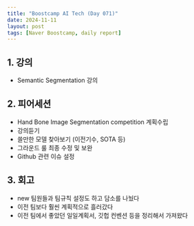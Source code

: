 ```yaml
---
title: "Boostcamp AI Tech (Day 071)"
date: 2024-11-11
layout: post
tags: [Naver Boostcamp, daily report]
---
```

## 1. 강의
- Semantic Segmentation 강의

## 2. 피어세션
- Hand Bone Image Segmentation competition 계획수립
- 강의듣기
- 쓸만한 모델 찾아보기 (이전기수, SOTA 등)
- 그라운드 룰 최종 수정 및 보완
- Github 관련 이슈 설정

## 3. 회고
- new 팀원들과 팀규칙 설정도 하고 담소를 나눴다
- 이전 팀보다 훨씬 계획적으로 흘러갔다 
- 이전 팀에서 좋았던 일일계획서, 깃헙 컨벤션 등을 정리해서 가져왔다